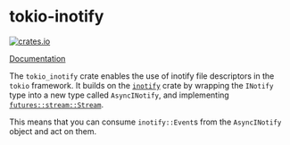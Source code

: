 # tokio-inotify

[![crates.io](https://img.shields.io/crates/v/tokio-inotify.svg)](https://crates.io/crates/tokio-inotify)

[Documentation](https://docs.rs/tokio-inotify/)

The `tokio_inotify` crate enables the use of inotify file descriptors in the `tokio` framework.
It builds on the [`inotify`](https://github.com/hannobraun/inotify-rs) crate by wrapping
the `INotify` type into a new type called `AsyncINotify`, and implementing
[`futures::stream::Stream`](http://alexcrichton.com/futures-rs/futures/stream/trait.Stream.html).

This means that you can consume `inotify::Event`s from the `AsyncINotify` object and act on them.

